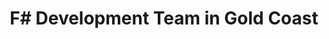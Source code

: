 ---
title: F# Development Team in Gold Coast
permalink: /landings/f--developer-gold-coast
technology: F#
location: Gold Coast
---